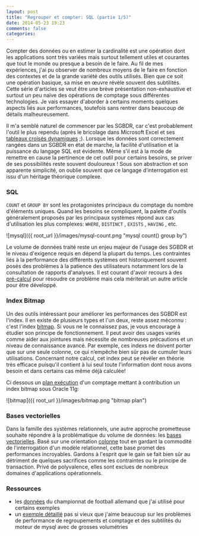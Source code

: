 ```yaml
---
layout: post
title: "Regrouper et compter: SQL (partie 1/5)"
date: 2014-05-23 19:23
comments: false
categories: 
---
```

Compter des données ou en estimer la cardinalité est une opération dont les applications sont très variées mais surtout tellement utiles et courantes que tout le monde ou presque a besoin de le faire. Au fil de mes expériences, j'ai pu observer de nombreux moyens de le faire en fonction des contextes et de la grande variété des outils utilisés. Bien que ce soit une opération basique, sa mise en œuvre révèle souvent des subtilités. Cette série d'articles se veut être une brève présentation non-exhaustive et surtout un peu naïve des opérations de comptage sous différentes technologies. Je vais essayer d'aborder à certains moments quelques aspects liés aux performances, toutefois sans rentrer dans beaucoup de détails malheureusement.

Il m'a semblé naturel de commencer par les SGBDR, car c'est probablement l'outil le plus rependu (après le bricolage dans Microsoft Excel et ses [tableaux croisés dynamiques](http://en.wikipedia.org/wiki/Pivot_table) ;). Lorsque les données sont correctement rangées dans un SGBDR en état de marche, la facilité d'utilisation et la puissance du langage SQL est évidente. Même s'il est à la mode de remettre en cause la pertinence de cet outil pour certains besoins, se priver de ses possibilités reste souvent douloureux ! Sous son abstraction et son apparente simplicité, on oublie souvent que ce langage d’interrogation est issu d'un héritage théorique complexe.

### SQL

`COUNT` et `GROUP BY` sont les protagonistes principaux du comptage du nombre d'éléments uniques. Quand les besoins se compliquent, la palette d'outils généralement proposés par les principaux systèmes répond aux cas d'utilisation les plus complexes: `WHERE`, `DISTINCT` , `EXISTS` , `HAVING` , etc.

![mysql]({{ root_url }}/images/mysql-count.png "mysql count() group by")

Le volume de données traité reste un enjeu majeur de l'usage des SGBDR et le niveau d'exigence requis en dépend la plupart du temps. Les contraintes liés à la performance des différents systèmes ont historiquement souvent posés des problèmes à la patience des utilisateurs notamment lors de la consultation de rapports d'analyses. Il est courant d'avoir recours à des [pré-calcul](http://en.wikipedia.org/wiki/Aggregate_%28data_warehouse%29) pour résoudre ce problème mais cela mériterait un autre article pour être développé.

### Index Bitmap

Un des outils intéressant pour améliorer les performances des SGBDR est l'index. Il en existe de plusieurs types et l'un deux, reste assez méconnu : c'est l'index [bitmap](http://en.wikipedia.org/wiki/Bitmap_index). Si vous ne le connaissez pas, je vous encourage à étudier son principe de fonctionnement. Il peut avoir des usages variés comme aider aux jointures mais nécessite de nombreuses précautions et un niveau de connaissance avancé. Par exemple, ces indexs ne doivent porter que sur une seule colonne, ce qui n’empêche bien sûr pas de cumuler leurs utilisations. Concernant notre calcul, cet index peut se révéler en théorie très efficace puisqu'il contient à lui seul toute l'information dont nous avons besoin et dans certains cas même déjà calculée!

Ci dessous un [plan exécution](http://en.wikipedia.org/wiki/Query_plan) d'un comptage mettant à contribution un index bitmap sous Oracle 11g: 

![bitmap]({{ root_url }}/images/bitmap.png "bitmap plan")


### Bases vectorielles

Dans la famille des systèmes relationnels, une autre approche prometteuse souhaite répondre à la problématique du volume de données: les [bases vectorielles](http://en.wikipedia.org/wiki/Vectorwise). Basé sur une orientation [colonne](http://en.wikipedia.org/wiki/Column-oriented_DBMS) tout en gardant la commodité de l'interrogation d'un modèle relationnel, cette base promet des performances incroyables. Gardons à l'esprit que le gain se fait bien sûr au détriment de quelques sacrifices comme les contraintes ou le principe de transaction. Privé de polyvalence, elles sont exclues de nombreux domaines d'applications opérationnels.


### Ressources

- les [données](http://www.football-data.co.uk/germanym.php) du championnat de football allemand que j'ai utilisé pour certains exemples
- un [exemple détaillé](http://web.archive.org/web/20130113080935/http://backstage.soundcloud.com/2011/07/mysql-stats-old-faithful/) pas si vieux que j'aime beaucoup sur les problèmes de performance de regroupements et comptage et des subtilités du moteur de mysql avec de grosses volumétries